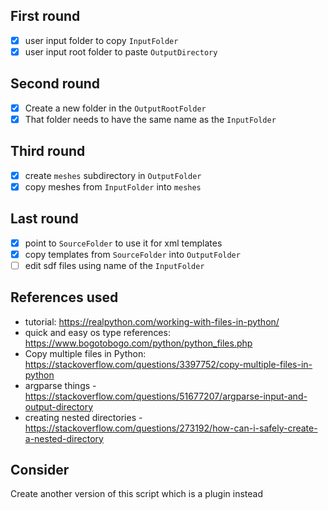 ## First round
- [x] user input folder to copy `InputFolder`
- [x] user input root folder to paste `OutputDirectory`

## Second round
- [x] Create a new folder in the `OutputRootFolder`
- [x] That folder needs to have the same name as the `InputFolder`

## Third round
- [x] create `meshes` subdirectory in `OutputFolder`
- [x] copy meshes from `InputFolder` into `meshes`

## Last round
- [x] point to `SourceFolder` to use it for xml templates
- [x] copy templates from `SourceFolder` into `OutputFolder`
- [ ] edit sdf files using name of the `InputFolder`

## References used
- tutorial: https://realpython.com/working-with-files-in-python/
- quick and easy os type references: https://www.bogotobogo.com/python/python_files.php
- Copy multiple files in Python: https://stackoverflow.com/questions/3397752/copy-multiple-files-in-python
- argparse things - https://stackoverflow.com/questions/51677207/argparse-input-and-output-directory
- creating nested directories - https://stackoverflow.com/questions/273192/how-can-i-safely-create-a-nested-directory

## Consider
Create another version of this script which is a plugin instead